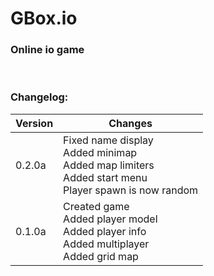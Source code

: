 # GBox.io

### Online io game

<br>

### Changelog:
| Version | Changes |
| --- | --- |
| 0.2.0a | Fixed name display <br> Added minimap <br> Added map limiters <br> Added start menu <br> Player spawn is now random |
| 0.1.0a | Created game <br> Added player model <br> Added player info <br> Added multiplayer <br> Added grid map |
